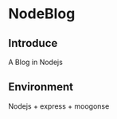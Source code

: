 NodeBlog
========

Introduce
---------
A Blog in Nodejs

Environment
---------
Nodejs + express + moogonse